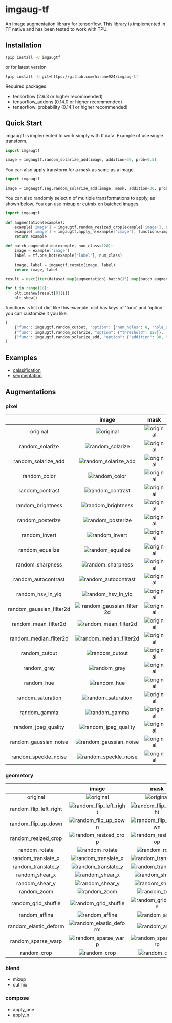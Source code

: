 # imgaug-tf

An image augmentation library for tensorflow. 
This library is implemented in TF native and has been tested to work with TPU.

## Installation

```bash
!pip install -U imgaugtf
```
or for latest version
```bash
!pip install -U git+https://github.com/hirune924/imgaug-tf
```
Required packages:
- tensorflow (2.6.3 or higher recommended)
- tensorflow_addons (0.14.0 or higher recommended)
- tensorflow_probability (0.14.1 or higher recommended)

## Quick Start
imgaugtf is implemented to work simply with tf.data.
Example of use single transform.
```python
import imgaugtf

image = imgaugtf.random_solarize_add(image, addition=30, prob=0.5)
```
You can also apply transform for a mask as same as a image.
```python
import imgaugtf

image = imgaugtf.seg.random_solarize_add(image, mask, addition=30, prob=0.5)
```
You can also randomly select n of multiple transformations to apply, as shown below. You can use mixup or cutmix on batched images.
```python
import imgaugtf

def augmentation(example):
    example['image'] = imgaugtf.random_resized_crop(example['image'], size=[256, 256], prob=1.0)
    example['image'] = imgaugtf.apply_n(example['image'], functions=imgaugtf.OPERATORS, num_ops=2, prob=1.0)
    return example

def batch_augmentation(example, num_class=120):
    image = example['image']
    label = tf.one_hot(example['label'], num_class)
    
    image, label = imgaugtf.cutmix(image, label)
    return image, label

result = next(iter(dataset.map(augmentation).batch(15).map(batch_augmentation)))

for i in range(10):
    plt.imshow(result[0][i])
    plt.show()
```
functions is list of dict like this example. dict has keys of 'func' and 'option'. you can customize it you like.
```python
[
    {"func": imgaugtf.random_cutout, "option": {"num_holes": 8, "hole_size": 20, "replace": 0}},
    {"func": imgaugtf.random_solarize, "option": {"threshold": 128}},
    {"func": imgaugtf.random_solarize_add, "option": {"addition": 30, "threshold": 128}},
]
```
## Examples
* [calssification](./examples/train_classification.py)
* [segmentation](./examples/train_segmentation.py)

## Augmentations
### pixel
|  | image | mask |
| :---: | :---: | :---: |
| original | ![original](./images/deer_org.png) | ![original](./images/deer_mask_org.png) |
| random_solarize | ![random_solarize](./images/random_solarize.png) | ![original](./images/deer_mask_org.png) |
| random_solarize_add | ![random_solarize_add](./images/random_solarize_add.png) | ![original](./images/deer_mask_org.png) |
| random_color |![random_color](./images/random_color.png) | ![original](./images/deer_mask_org.png) |
| random_contrast |![random_contrast](./images/random_contrast.png) | ![original](./images/deer_mask_org.png) |
| random_brightness | ![random_brightness](./images/random_brightness.png)| ![original](./images/deer_mask_org.png) |
| random_posterize |![random_posterize](./images/random_posterize.png) | ![original](./images/deer_mask_org.png) |
| random_invert |![random_invert](./images/random_invert.png) |![original](./images/deer_mask_org.png)  |
| random_equalize | ![random_equalize](./images/random_equalize.png) | ![original](./images/deer_mask_org.png) |
| random_sharpness |![random_sharpness](./images/random_sharpness.png) | ![original](./images/deer_mask_org.png) |
| random_autocontrast | ![random_autocontrast](./images/random_autocontrast.png) | ![original](./images/deer_mask_org.png) |
| random_hsv_in_yiq |![random_hsv_in_yiq](./images/random_hsv_in_yiq.png) | ![original](./images/deer_mask_org.png) |
| random_gaussian_filter2d |![random_gaussian_filter2d](./images/random_gaussian_filter2d.png) | ![original](./images/deer_mask_org.png) |
| random_mean_filter2d | ![random_mean_filter2d](./images/random_mean_filter2d.png)| ![original](./images/deer_mask_org.png) |
| random_median_filter2d |![random_median_filter2d](./images/random_median_filter2d.png) | ![original](./images/deer_mask_org.png) |
| random_cutout | ![random_cutout](./images/random_cutout.png) | ![original](./images/deer_mask_org.png) |
| random_gray | ![random_gray](./images/random_gray.png) | ![original](./images/deer_mask_org.png) |
| random_hue | ![random_hue](./images/random_hue.png) | ![original](./images/deer_mask_org.png) |
| random_saturation | ![random_saturation](./images/random_saturation.png) | ![original](./images/deer_mask_org.png) |
| random_gamma | ![random_gamma](./images/random_gamma.png) | ![original](./images/deer_mask_org.png) |
| random_jpeg_quality | ![random_jpeg_quality](./images/random_jpeg_quality.png) | ![original](./images/deer_mask_org.png) |
| random_gaussian_noise | ![random_gaussian_noise](./images/random_gaussian_noise.png) | ![original](./images/deer_mask_org.png) |
| random_speckle_noise | ![random_speckle_noise](./images/random_speckle_noise.png) | ![original](./images/deer_mask_org.png) |



### geometory
|  | image | mask |
| :---: | :---: | :---: |
| original | ![original](./images/deer_org.png) | ![original](./images/deer_mask_org.png) |
| random_flip_left_right | ![random_flip_left_right](./images/random_flip_left_right.png) | ![random_flip_left_right](./images/random_flip_left_right_mask.png) |
| random_flip_up_down | ![random_flip_up_down](./images/random_flip_up_down.png) | ![random_flip_up_down](./images/random_flip_up_down_mask.png) |
| random_resized_crop | ![random_resized_crop](./images/random_resized_crop.png) | ![random_resized_crop](./images/random_resized_crop_mask.png) |
| random_rotate | ![random_rotate](./images/random_rotate.png) | ![random_rotate](./images/random_rotate_mask.png) |
| random_translate_x | ![random_translate_x](./images/random_translate_x.png) | ![random_translate_x](./images/random_translate_x_mask.png) |
| random_translate_y | ![random_translate_y](./images/random_translate_y.png) | ![random_translate_y](./images/random_translate_y_mask.png) |
| random_shear_x | ![random_shear_x](./images/random_shear_x.png) | ![random_shear_x](./images/random_shear_x_mask.png) |
| random_shear_y | ![random_shear_y](./images/random_shear_y.png) | ![random_shear_y](./images/random_shear_y_mask.png) |
| random_zoom | ![random_zoom](./images/random_zoom.png) | ![random_zoom](./images/random_zoom_mask.png) |
| random_grid_shuffle | ![random_grid_shuffle](./images/random_grid_shuffle.png) | ![random_grid_shuffle](./images/random_grid_shuffle_mask.png) |
| random_affine | ![random_affine](./images/random_affine.png) | ![random_affine](./images/random_affine_mask.png) |
| random_elastic_deform | ![random_elastic_deform](./images/random_elastic_deform.png) | ![random_affine](./images/random_elastic_deform_mask.png) |
| random_sparse_warp | ![random_sparse_warp](./images/random_sparse_warp.png) | ![random_sparse_warp](./images/random_sparse_warp_mask.png) |
| random_crop | ![random_crop](./images/random_crop.png) | ![random_crop](./images/random_crop_mask.png) |

### blend
* mixup
* cutmix

### compose
* apply_one
* apply_n

